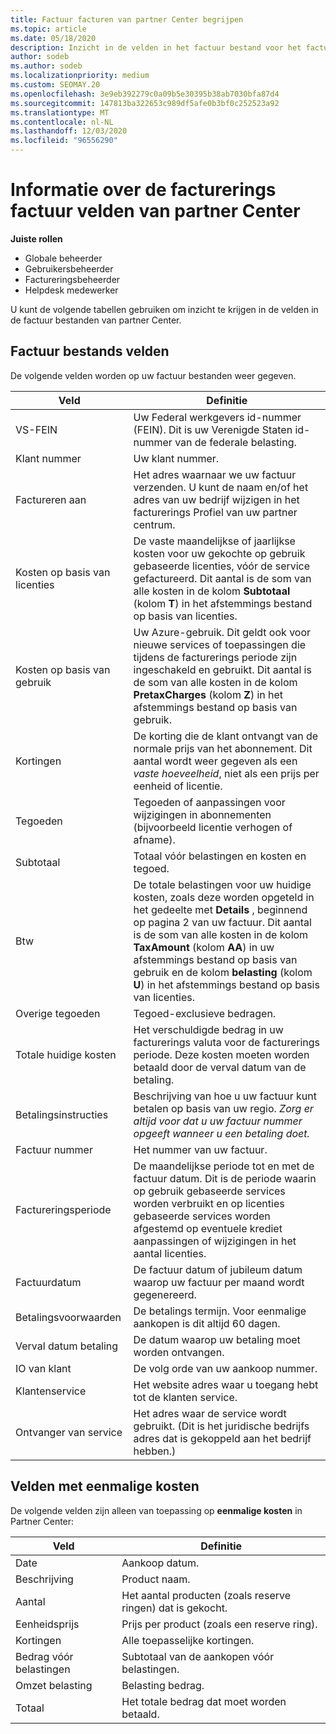 ```yaml
---
title: Factuur facturen van partner Center begrijpen
ms.topic: article
ms.date: 05/18/2020
description: Inzicht in de velden in het factuur bestand voor het factureren van het partner centrum. Opgenomen zijn velden en definities voor alle factuur velden en velden met eenmalige kosten.
author: sodeb
ms.author: sodeb
ms.localizationpriority: medium
ms.custom: SEOMAY.20
ms.openlocfilehash: 3e9eb392279c0a09b5e30395b38ab7030bfa87d4
ms.sourcegitcommit: 147813ba322653c989df5afe0b3bf0c252523a92
ms.translationtype: MT
ms.contentlocale: nl-NL
ms.lasthandoff: 12/03/2020
ms.locfileid: "96556290"
---
```

# <a name="understand-partner-center-billing-invoice-fields"></a>Informatie over de facturerings factuur velden van partner Center

**Juiste rollen**

- Globale beheerder
- Gebruikersbeheerder
- Factureringsbeheerder
- Helpdesk medewerker

U kunt de volgende tabellen gebruiken om inzicht te krijgen in de velden in de factuur bestanden van partner Center.

## <a name="invoice-file-fields"></a>Factuur bestands velden

De volgende velden worden op uw factuur bestanden weer gegeven.

| Veld | Definitie |
| ----- | ---------- |
| VS-FEIN | Uw Federal werkgevers id-nummer (FEIN). Dit is uw Verenigde Staten id-nummer van de federale belasting. |
| Klant nummer | Uw klant nummer. |
| Factureren aan | Het adres waarnaar we uw factuur verzenden. U kunt de naam en/of het adres van uw bedrijf wijzigen in het facturerings Profiel van uw partner centrum. |
| Kosten op basis van licenties | De vaste maandelijkse of jaarlijkse kosten voor uw gekochte op gebruik gebaseerde licenties, vóór de service gefactureerd. Dit aantal is de som van alle kosten in de kolom **Subtotaal** (kolom **T**) in het afstemmings bestand op basis van licenties. |
| Kosten op basis van gebruik | Uw Azure-gebruik. Dit geldt ook voor nieuwe services of toepassingen die tijdens de facturerings periode zijn ingeschakeld en gebruikt. Dit aantal is de som van alle kosten in de kolom **PretaxCharges** (kolom **Z**) in het afstemmings bestand op basis van gebruik. |
| Kortingen | De korting die de klant ontvangt van de normale prijs van het abonnement. Dit aantal wordt weer gegeven als een *vaste hoeveelheid*, niet als een prijs per eenheid of licentie. |
| Tegoeden | Tegoeden of aanpassingen voor wijzigingen in abonnementen (bijvoorbeeld licentie verhogen of afname). |
| Subtotaal | Totaal vóór belastingen en kosten en tegoed. |
| Btw | De totale belastingen voor uw huidige kosten, zoals deze worden opgeteld in het gedeelte met **Details** , beginnend op pagina 2 van uw factuur. Dit aantal is de som van alle kosten in de kolom **TaxAmount** (kolom **AA**) in uw afstemmings bestand op basis van gebruik en de kolom **belasting** (kolom **U**) in het afstemmings bestand op basis van licenties. |
| Overige tegoeden | Tegoed-exclusieve bedragen. |
| Totale huidige kosten | Het verschuldigde bedrag in uw facturerings valuta voor de facturerings periode. Deze kosten moeten worden betaald door de verval datum van de betaling. |
| Betalingsinstructies | Beschrijving van hoe u uw factuur kunt betalen op basis van uw regio. *Zorg er altijd voor dat u uw factuur nummer opgeeft wanneer u een betaling doet.* |
| Factuur nummer | Het nummer van uw factuur. |
| Factureringsperiode | De maandelijkse periode tot en met de factuur datum. Dit is de periode waarin op gebruik gebaseerde services worden verbruikt en op licenties gebaseerde services worden afgestemd op eventuele krediet aanpassingen of wijzigingen in het aantal licenties. |
| Factuurdatum | De factuur datum of jubileum datum waarop uw factuur per maand wordt gegenereerd. |
| Betalingsvoorwaarden | De betalings termijn. Voor eenmalige aankopen is dit altijd 60 dagen. |
| Verval datum betaling | De datum waarop uw betaling moet worden ontvangen. |
| IO van klant | De volg orde van uw aankoop nummer. |
| Klantenservice | Het website adres waar u toegang hebt tot de klanten service. |
| Ontvanger van service | Het adres waar de service wordt gebruikt. (Dit is het juridische bedrijfs adres dat is gekoppeld aan het bedrijf hebben.) |

## <a name="one-time-charges-fields"></a>Velden met eenmalige kosten

De volgende velden zijn alleen van toepassing op **eenmalige kosten** in Partner Center:

| Veld | Definitie |
| ----- | ---------- |
| Date | Aankoop datum. |
| Beschrijving | Product naam. |
| Aantal | Het aantal producten (zoals reserve ringen) dat is gekocht. |
| Eenheidsprijs | Prijs per product (zoals een reserve ring). |
| Kortingen | Alle toepasselijke kortingen. |
| Bedrag vóór belastingen | Subtotaal van de aankopen vóór belastingen. |
| Omzet belasting | Belasting bedrag. |
| Totaal | Het totale bedrag dat moet worden betaald. |
